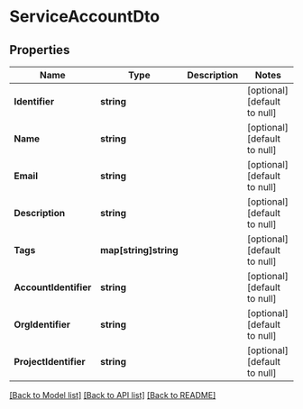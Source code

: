 # ServiceAccountDto

## Properties
Name | Type | Description | Notes
------------ | ------------- | ------------- | -------------
**Identifier** | **string** |  | [optional] [default to null]
**Name** | **string** |  | [optional] [default to null]
**Email** | **string** |  | [optional] [default to null]
**Description** | **string** |  | [optional] [default to null]
**Tags** | **map[string]string** |  | [optional] [default to null]
**AccountIdentifier** | **string** |  | [optional] [default to null]
**OrgIdentifier** | **string** |  | [optional] [default to null]
**ProjectIdentifier** | **string** |  | [optional] [default to null]

[[Back to Model list]](../README.md#documentation-for-models) [[Back to API list]](../README.md#documentation-for-api-endpoints) [[Back to README]](../README.md)

